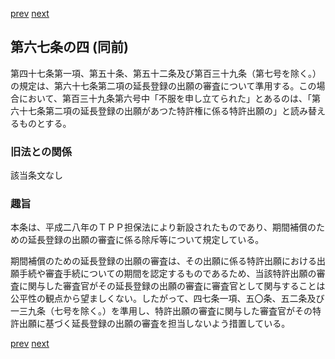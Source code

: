 [prev](/specific/markdowns/特許法/086_Mp-Ch_4-Se_1-At_67_3.md)
[next](/specific/markdowns/特許法/088_Mp-Ch_4-Se_1-At_67_5.md)
## 第六七条の四 (同前)
第四十七条第一項、第五十条、第五十二条及び第百三十九条（第七号を除く。）の規定は、第六十七条第二項の延長登録の出願の審査について準用する。この場合において、第百三十九条第六号中「不服を申し立てられた」とあるのは、「第六十七条第二項の延長登録の出願があつた特許権に係る特許出願の」と読み替えるものとする。


### 旧法との関係
該当条文なし

### 趣旨
本条は、平成二八年のＴＰＰ担保法により新設されたものであり、期間補償のための延長登録の出願の審査に係る除斥等について規定している。

期間補償のための延長登録の出願の審査は、その出願に係る特許出願における出願手続や審査手続についての期間を認定するものであるため、当該特許出願の審査に関与した審査官がその延長登録の出願の審査に審査官として関与することは公平性の観点から望ましくない。したがって、四七条一項、五〇条、五二条及び一三九条（七号を除く。）を準用し、特許出願の審査に関与した審査官がその特許出願に基づく延長登録の出願の審査を担当しないよう措置している。


[prev](/specific/markdowns/特許法/086_Mp-Ch_4-Se_1-At_67_3.md)
[next](/specific/markdowns/特許法/088_Mp-Ch_4-Se_1-At_67_5.md)